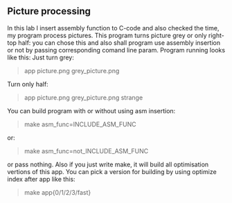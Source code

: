 ## Picture processing

In this lab I insert assembly function to C-code and also checked the time, my program process pictures.
This program turns picture grey or only right-top half: you can chose this and also shall program use assembly
insertion or not by passing corresponding comand line param. Program running looks like this:
Just turn grey:
> app picture.png grey_picture.png

Turn only half:
> app picture.png grey_picture.png strange

You can build program with or without using asm insertion:
> make asm_func=INCLUDE_ASM_FUNC

or:
> make asm_func=not_INCLUDE_ASM_FUNC

or pass nothing.
Also if you just write make, it will build all optimisation vertions of this app.
You can pick a version for building by using optimize index after app like this:
> make app{0/1/2/3/fast}

